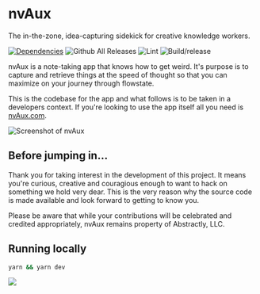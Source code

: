 # nvAux

The in-the-zone, idea-capturing sidekick for creative knowledge workers.

[![Dependencies](https://david-dm.org/matterofabstract/nvAux.svg)](https://github.com/matterofabstract/nvAux)
![Github All Releases](https://img.shields.io/github/downloads/matterofabstract/nvAux/total.svg)
![Lint](https://github.com/matterofabstract/nvAux/workflows/Lint/badge.svg)
![Build/release](https://github.com/matterofabstract/nvAux/workflows/Build/release/badge.svg)

nvAux is a note-taking app that knows how to get weird. It's purpose is to capture and retrieve things at the speed of thought so that you can maximize on your journey through flowstate.

This is the codebase for the app and what follows is to be taken in a developers context. If you're looking to use the app itself all you need is [nvAux.com](https://nvaux.com/).

![Screenshot of nvAux](https://bpk-disk.s3.us-east-1.amazonaws.com/nvAux-screenshot.png?c=5)

## Before jumping in...

Thank you for taking interest in the development of this project. It means you're curious, creative and couragious enough to want to hack on something we hold very dear. This is the very reason why the source code is made available and look forward to getting to know you.

Please be aware that while your contributions will be celebrated and credited appropriately, nvAux remains property of Abstractly, LLC.

## Running locally

```sh
yarn && yarn dev
``` 

![](https://bpk-disk.s3.us-east-1.amazonaws.com/designed-by-abstractly-footer.png?c=1)
